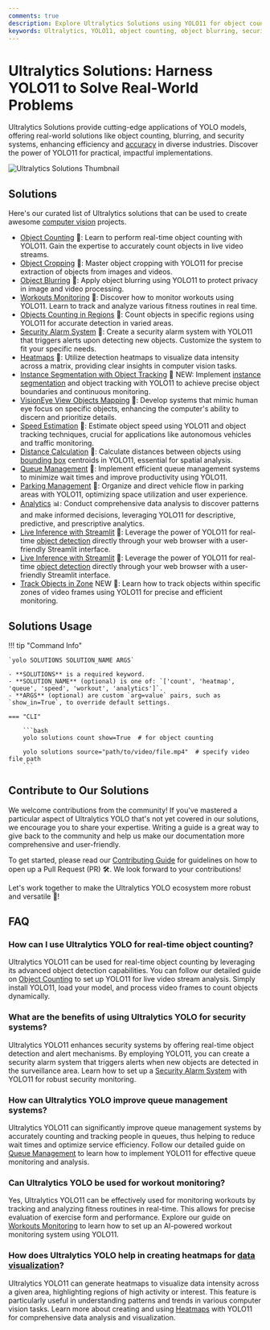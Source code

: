 ```yaml
---
comments: true
description: Explore Ultralytics Solutions using YOLO11 for object counting, blurring, security, and more. Enhance efficiency and solve real-world problems with cutting-edge AI.
keywords: Ultralytics, YOLO11, object counting, object blurring, security systems, AI solutions, real-time analysis, computer vision applications
---
```


# Ultralytics Solutions: Harness YOLO11 to Solve Real-World Problems

Ultralytics Solutions provide cutting-edge applications of YOLO models, offering real-world solutions like object counting, blurring, and security systems, enhancing efficiency and [accuracy](https://www.ultralytics.com/glossary/accuracy) in diverse industries. Discover the power of YOLO11 for practical, impactful implementations.

![Ultralytics Solutions Thumbnail](https://github.com/ultralytics/docs/releases/download/0/ultralytics-solutions-thumbnail.avif)

## Solutions

Here's our curated list of Ultralytics solutions that can be used to create awesome [computer vision](https://www.ultralytics.com/glossary/computer-vision-cv) projects.

- [Object Counting](../guides/object-counting.md) 🚀: Learn to perform real-time object counting with YOLO11. Gain the expertise to accurately count objects in live video streams.
- [Object Cropping](../guides/object-cropping.md) 🚀: Master object cropping with YOLO11 for precise extraction of objects from images and videos.
- [Object Blurring](../guides/object-blurring.md) 🚀: Apply object blurring using YOLO11 to protect privacy in image and video processing.
- [Workouts Monitoring](../guides/workouts-monitoring.md) 🚀: Discover how to monitor workouts using YOLO11. Learn to track and analyze various fitness routines in real time.
- [Objects Counting in Regions](../guides/region-counting.md) 🚀: Count objects in specific regions using YOLO11 for accurate detection in varied areas.
- [Security Alarm System](../guides/security-alarm-system.md) 🚀: Create a security alarm system with YOLO11 that triggers alerts upon detecting new objects. Customize the system to fit your specific needs.
- [Heatmaps](../guides/heatmaps.md) 🚀: Utilize detection heatmaps to visualize data intensity across a matrix, providing clear insights in computer vision tasks.
- [Instance Segmentation with Object Tracking](../guides/instance-segmentation-and-tracking.md) 🚀 NEW: Implement [instance segmentation](https://www.ultralytics.com/glossary/instance-segmentation) and object tracking with YOLO11 to achieve precise object boundaries and continuous monitoring.
- [VisionEye View Objects Mapping](../guides/vision-eye.md) 🚀: Develop systems that mimic human eye focus on specific objects, enhancing the computer's ability to discern and prioritize details.
- [Speed Estimation](../guides/speed-estimation.md) 🚀: Estimate object speed using YOLO11 and object tracking techniques, crucial for applications like autonomous vehicles and traffic monitoring.
- [Distance Calculation](../guides/distance-calculation.md) 🚀: Calculate distances between objects using [bounding box](https://www.ultralytics.com/glossary/bounding-box) centroids in YOLO11, essential for spatial analysis.
- [Queue Management](../guides/queue-management.md) 🚀: Implement efficient queue management systems to minimize wait times and improve productivity using YOLO11.
- [Parking Management](../guides/parking-management.md) 🚀: Organize and direct vehicle flow in parking areas with YOLO11, optimizing space utilization and user experience.
- [Analytics](../guides/analytics.md) 📊: Conduct comprehensive data analysis to discover patterns and make informed decisions, leveraging YOLO11 for descriptive, predictive, and prescriptive analytics.
- [Live Inference with Streamlit](../guides/streamlit-live-inference.md) 🚀: Leverage the power of YOLO11 for real-time [object detection](https://www.ultralytics.com/glossary/object-detection) directly through your web browser with a user-friendly Streamlit interface.
- [Live Inference with Streamlit](../guides/streamlit-live-inference.md) 🚀: Leverage the power of YOLO11 for real-time [object detection](https://www.ultralytics.com/glossary/object-detection) directly through your web browser with a user-friendly Streamlit interface.
- [Track Objects in Zone](../guides/trackzone.md) NEW 🎯: Learn how to track objects within specific zones of video frames using YOLO11 for precise and efficient monitoring.

## Solutions Usage

!!! tip "Command Info"

    `yolo SOLUTIONS SOLUTION_NAME ARGS`

    - **SOLUTIONS** is a required keyword.
    - **SOLUTION_NAME** (optional) is one of: `['count', 'heatmap', 'queue', 'speed', 'workout', 'analytics']`.
    - **ARGS** (optional) are custom `arg=value` pairs, such as `show_in=True`, to override default settings.

    === "CLI"

        ```bash
        yolo solutions count show=True  # for object counting

        yolo solutions source="path/to/video/file.mp4"  # specify video file path
        ```

## Contribute to Our Solutions

We welcome contributions from the community! If you've mastered a particular aspect of Ultralytics YOLO that's not yet covered in our solutions, we encourage you to share your expertise. Writing a guide is a great way to give back to the community and help us make our documentation more comprehensive and user-friendly.

To get started, please read our [Contributing Guide](../help/contributing.md) for guidelines on how to open up a Pull Request (PR) 🛠️. We look forward to your contributions!

Let's work together to make the Ultralytics YOLO ecosystem more robust and versatile 🙏!

## FAQ

### How can I use Ultralytics YOLO for real-time object counting?

Ultralytics YOLO11 can be used for real-time object counting by leveraging its advanced object detection capabilities. You can follow our detailed guide on [Object Counting](../guides/object-counting.md) to set up YOLO11 for live video stream analysis. Simply install YOLO11, load your model, and process video frames to count objects dynamically.

### What are the benefits of using Ultralytics YOLO for security systems?

Ultralytics YOLO11 enhances security systems by offering real-time object detection and alert mechanisms. By employing YOLO11, you can create a security alarm system that triggers alerts when new objects are detected in the surveillance area. Learn how to set up a [Security Alarm System](../guides/security-alarm-system.md) with YOLO11 for robust security monitoring.

### How can Ultralytics YOLO improve queue management systems?

Ultralytics YOLO11 can significantly improve queue management systems by accurately counting and tracking people in queues, thus helping to reduce wait times and optimize service efficiency. Follow our detailed guide on [Queue Management](../guides/queue-management.md) to learn how to implement YOLO11 for effective queue monitoring and analysis.

### Can Ultralytics YOLO be used for workout monitoring?

Yes, Ultralytics YOLO11 can be effectively used for monitoring workouts by tracking and analyzing fitness routines in real-time. This allows for precise evaluation of exercise form and performance. Explore our guide on [Workouts Monitoring](../guides/workouts-monitoring.md) to learn how to set up an AI-powered workout monitoring system using YOLO11.

### How does Ultralytics YOLO help in creating heatmaps for [data visualization](https://www.ultralytics.com/glossary/data-visualization)?

Ultralytics YOLO11 can generate heatmaps to visualize data intensity across a given area, highlighting regions of high activity or interest. This feature is particularly useful in understanding patterns and trends in various computer vision tasks. Learn more about creating and using [Heatmaps](../guides/heatmaps.md) with YOLO11 for comprehensive data analysis and visualization.
